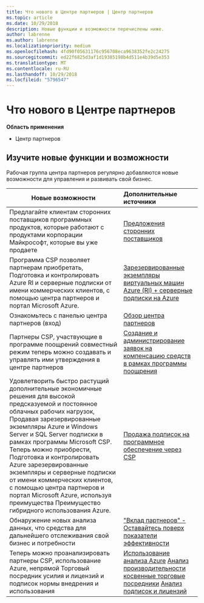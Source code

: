 ```yaml
---
title: Что нового в Центре партнеров | Центр партнеров
ms.topic: article
ms.date: 10/29/2018
description: Новые функции и возможности перечислены ниже.
author: labrenne
ms.author: labrenne
ms.localizationpriority: medium
ms.openlocfilehash: 4fd90f05631176c956708eca9638352fe2c24275
ms.sourcegitcommit: ed22f6825d3af1d19385198b4d511e4b39d5e353
ms.translationtype: MT
ms.contentlocale: ru-RU
ms.lasthandoff: 10/29/2018
ms.locfileid: "5796547"
---
```

# <a name="whats-new-in-partner-center"></a>Что нового в Центре партнеров

**Область применения**

-  Центр партнеров

## <a name="check-out-new-features-and-capabilities"></a>Изучите новые функции и возможности 

Рабочая группа центра партнеров регулярно добавляются новые возможности для управления и развивать свой бизнес.


|**Новые возможности**   |**Дополнительные источники**   |
|----------------------|:-----------------|
|Предлагайте клиентам сторонних поставщиков программных продуктов, которые работают с продуктами корпорации Майкрософт, которые вы уже продаете   | [Предложения сторонних поставщиков](third-party-offers.md)|
|Программа CSP позволяет партнерам приобретать, Подготовка и контролировать Azure RI и серверные подписки от имени коммерческих клиентов, с помощью центра партнеров и портал Microsoft Azure.|[Зарезервированные экземпляры виртуальных машин Azure (RI) + серверные подписки на Azure](azure-ri-server-subscriptions.md)|
|Ознакомьтесь с панелью центра партнеров (вход)|[Обзор центра партнеров](https://partnercenter.microsoft.com/pcv/redirect?authenticate=true&redirect=%2Fdashboard%2Foverview)|
|Партнеры CSP, участвующие в программе поощрений совместный режим теперь можно создавать и управлять ими утверждения в центре партнеров|[Создание и администрирование заявок на компенсацию средств в рамках программы поощрения](create-incentives-claims.md)|
|Удовлетворить быстро растущий дополнительные экономичные решения для высокой предсказуемой и постоянное облачных рабочих нагрузок, Продавая зарезервированные экземпляры Azure и Windows Server и SQL Server подписки в рамках программы Microsoft CSP. Теперь можно приобрести, Подготовка и контролировать Azure зарезервированные экземпляры и серверные подписки от имени коммерческих клиентов, с помощью центра партнеров и портал Microsoft Azure, используя преимущества Преимущество гибридного использования Azure.|[Продажа подписок на программное обеспечение через CSP](csp-software-subscriptions.md)|
|Обнаружение новых анализа данных, что средства для дальнейшего отслеживания свой бизнес и потребности| ["Вклад партнеров" - Оставайтесь поверх показатели эффективности](partner-contributions.md)|
|Теперь можно проанализировать партнеры CSP, использование Azure, непрямой Торговый посредник усилия и лицензий и подписок нормы внедрения и использования|[Использование анализа Azure](analyze-azure-usage.md) [Анализ производительности косвенные торговые посредники](Analyze-indirect-resellers.md) [Анализ подписок и лицензий](analyze-subscriptions-licenses.md)      |

